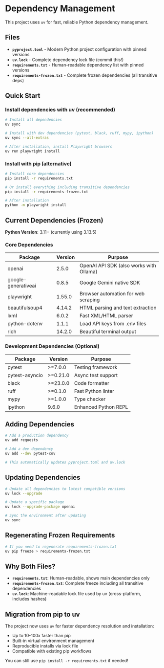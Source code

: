 # Dependency Management

This project uses `uv` for fast, reliable Python dependency management.

## Files

- **`pyproject.toml`** - Modern Python project configuration with pinned versions
- **`uv.lock`** - Complete dependency lock file (commit this!)
- **`requirements.txt`** - Human-readable dependency list with pinned versions
- **`requirements-frozen.txt`** - Complete frozen dependencies (all transitive deps)

## Quick Start

### Install dependencies with uv (recommended)

```bash
# Install all dependencies
uv sync

# Install with dev dependencies (pytest, black, ruff, mypy, ipython)
uv sync --all-extras

# After installation, install Playwright browsers
uv run playwright install
```

### Install with pip (alternative)

```bash
# Install core dependencies
pip install -r requirements.txt

# Or install everything including transitive dependencies
pip install -r requirements-frozen.txt

# After installation
python -m playwright install
```

## Current Dependencies (Frozen)

**Python Version:** 3.11+ (currently using 3.13.5)

### Core Dependencies

| Package | Version | Purpose |
|---------|---------|---------|
| openai | 2.5.0 | OpenAI API SDK (also works with Ollama) |
| google-generativeai | 0.8.5 | Google Gemini native SDK |
| playwright | 1.55.0 | Browser automation for web scraping |
| beautifulsoup4 | 4.14.2 | HTML parsing and text extraction |
| lxml | 6.0.2 | Fast XML/HTML parser |
| python-dotenv | 1.1.1 | Load API keys from .env files |
| rich | 14.2.0 | Beautiful terminal output |

### Development Dependencies (Optional)

| Package | Version | Purpose |
|---------|---------|---------|
| pytest | >=7.0.0 | Testing framework |
| pytest-asyncio | >=0.21.0 | Async test support |
| black | >=23.0.0 | Code formatter |
| ruff | >=0.1.0 | Fast Python linter |
| mypy | >=1.0.0 | Type checker |
| ipython | 9.6.0 | Enhanced Python REPL |

## Adding Dependencies

```bash
# Add a production dependency
uv add requests

# Add a dev dependency
uv add --dev pytest-cov

# This automatically updates pyproject.toml and uv.lock
```

## Updating Dependencies

```bash
# Update all dependencies to latest compatible versions
uv lock --upgrade

# Update a specific package
uv lock --upgrade-package openai

# Sync the environment after updating
uv sync
```

## Regenerating Frozen Requirements

```bash
# If you need to regenerate requirements-frozen.txt
uv pip freeze > requirements-frozen.txt
```

## Why Both Files?

- **`requirements.txt`**: Human-readable, shows main dependencies only
- **`requirements-frozen.txt`**: Complete freeze including all transitive dependencies
- **`uv.lock`**: Machine-readable lock file used by uv (cross-platform, includes hashes)

## Migration from pip to uv

The project now uses `uv` for faster dependency resolution and installation:
- Up to 10-100x faster than pip
- Built-in virtual environment management
- Reproducible installs via lock file
- Compatible with existing pip workflows

You can still use `pip install -r requirements.txt` if needed!
